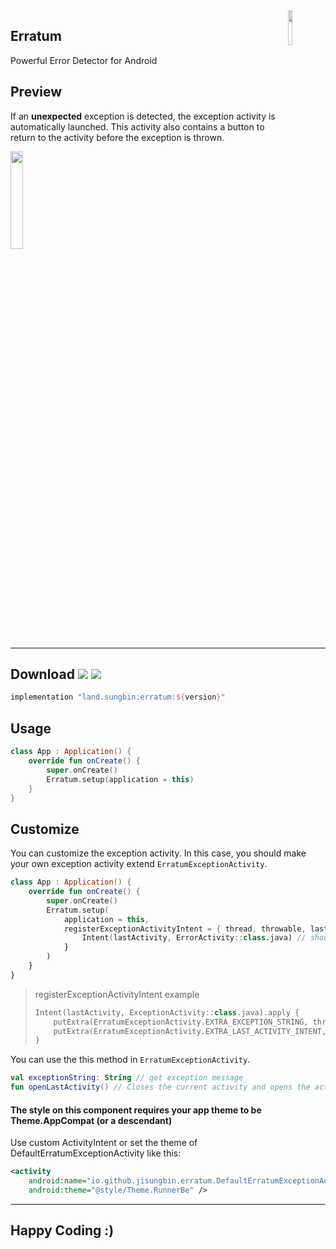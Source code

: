 <img src="https://user-images.githubusercontent.com/40740128/135403661-6942d23f-57be-48ba-84c6-01cd253253e3.png" align="right" width="12%"/>

## Erratum

Powerful Error Detector for Android

## Preview

If an **unexpected** exception is detected, the exception activity is automatically launched. This activity also contains a button to return to the activity before the exception is thrown.

<img src="https://user-images.githubusercontent.com/40740128/151650056-36271d87-7568-4c6c-b04c-b8ec32f681dd.png" width="20%" />

---

## Download [![](https://img.shields.io/maven-central/v/land.sungbin/erratum)](https://search.maven.org/artifact/land.sungbin/erratum) ![](https://img.shields.io/badge/API-14%2B-brightgreen.svg)

```groovy
implementation "land.sungbin:erratum:${version}"
```

## Usage

```kotlin
class App : Application() {
    override fun onCreate() {
        super.onCreate()
        Erratum.setup(application = this)
    }
}
```

## Customize

You can customize the exception activity. In this case, you should make your own exception activity extend `ErratumExceptionActivity`.

```kotlin
class App : Application() {
    override fun onCreate() {
        super.onCreate()
        Erratum.setup(
            application = this,
            registerExceptionActivityIntent = { thread, throwable, lastActivity ->
                Intent(lastActivity, ErrorActivity::class.java) // should return custom exception activity intent
            }
        )
    }
}
```

> registerExceptionActivityIntent example
>
> ```kotlin
> Intent(lastActivity, ExceptionActivity::class.java).apply {
>     putExtra(ErratumExceptionActivity.EXTRA_EXCEPTION_STRING, throwable.toString())
>     putExtra(ErratumExceptionActivity.EXTRA_LAST_ACTIVITY_INTENT, lastActivity.intent)
> }
> ```

You can use the this method in `ErratumExceptionActivity`.

```kotlin
val exceptionString: String // get exception message
fun openLastActivity() // Closes the current activity and opens the activity before an exception is thrown.
```

#### The style on this component requires your app theme to be Theme.AppCompat (or a descendant)

Use custom ActivityIntent or set the theme of DefaultErratumExceptionActivity like this:

```xml
<activity
    android:name="io.github.jisungbin.erratum.DefaultErratumExceptionActivity"
    android:theme="@style/Theme.RunnerBe" /> 
```

---

## Happy Coding :)
